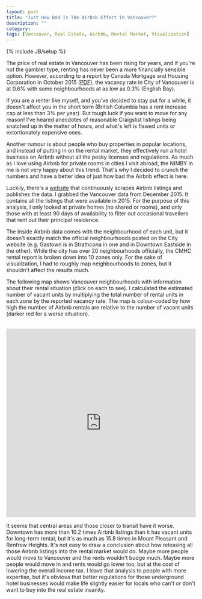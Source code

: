 ```yaml
---
layout: post
title: "Just How Bad Is The Airbnb Effect in Vancouver?"
description: ""
category:
tags: [Vancouver, Real Estate, Airbnb, Rental Market, Visualization]
---
```

{% include JB/setup %}

The price of real estate in Vancouver has been rising for years, and if you're not the gambler type, renting has never been a more financially sensible option. However, according to a report by Canada Mortgage and Housing Corporation in October 2015 ([PDF](http://www.cmhc-schl.gc.ca/odpub/esub/64467/64467_2015_A01.pdf)), the vacancy rate in City of Vancouver is at 0.6% with some neighbourhoods at as low as 0.3% (English Bay).

If you are a renter like myself, and you've decided to stay put for a while, it doesn't affect you in the short term (British Columbia has a rent increase cap at less than 3% per year). But tough luck if you want to move for any reason! I've heared anecdotes of reasonable Craigslist listings being snatched up in the matter of hours, and what's left is flawed units or extortionately expensive ones.

Another rumour is about people who buy properties in popular locations, and instead of putting in on the rental market, they effectively run a hotel business on Airbnb without all the pesky licenses and regulations. As much as I love using Airbnb for private rooms in cities I visit abroad, the NIMBY in me is not very happy about this trend. That's why I decided to crunch the numbers and have a better idea of just how bad the Airbnb effect is here.

Luckily, there's a [website](http://insideairbnb.com/about.html) that continuously scrapes Airbnb listings and publishes the data. I grabbed the Vancouver data from December 2015. It contains all the listings that were available in 2015. For the purpose of this analysis, I only looked at private homes (no shared or rooms), and only those with at least 90 days of availability to filter out occasional travellers that rent out their principal residence.

The Inside Airbnb data comes with the neighbourhood of each unit, but it doesn't exactly match the official neighbourhoods posted on the City website (e.g. Gastown is in Strathcona in one and in Downtown Eastside in the other). While the city has over 20 neighbourhoods officially, the CMHC rental report is broken down into 10 zones only. For the sake of visualization, I had to roughly map neighbourhoods to zones, but it shouldn't affect the results much.

The following map shows Vancouver neighbourhoods with information about their rental situation (click on each to see). I calculated the estimated number of vacant units by multiplying the total number of rental units in each zone by the reported vacancy rate. The map is colour-coded by how high the number of Airbnb rentals are relative to the number of vacant units (darker red for a worse situation).

<br />

<iframe width="100%" height="500" scrolling="no" frameborder="no" src="https://www.google.com/fusiontables/embedviz?q=select+col3%3E%3E1+from+1UIOwLWLi1bCDm1y98LW67gbf3HEIyhI9AlUtscVG&amp;viz=MAP&amp;h=false&amp;lat=49.24282264317014&amp;lng=-123.11783657299804&amp;t=1&amp;z=12&amp;l=col3%3E%3E1&amp;y=2&amp;tmplt=2&amp;hml=KML"></iframe>

<br />

It seems that central areas and those closer to transit have it worse. Downtown has more than 10.2 times Airbnb listings than it has vacant units for long-term rental, but it's as much as 15.8 times in Mount Pleasant and Renfrew Heights. It's not easy to draw a conclusion about how releasing all those Airbnb listings into the rental market would do. Maybe more people would move to Vancouver and the rents wouldn't budge much. Maybe more people would move in and rents would go lower too, but at the cost of lowering the overall income tax. I leave that analysis to people with more expertise, but it's obvious that better regulations for those underground hotel businesses would make life slightly easier for locals who can't or don't want to buy into the real estate insanity.
